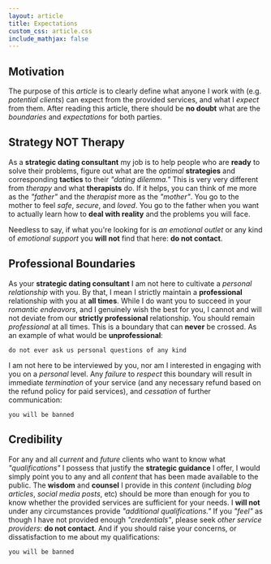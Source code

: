 ```yaml
---
layout: article
title: Expectations
custom_css: article.css
include_mathjax: false
---
```

## Motivation
The purpose of this *article* is to clearly define what anyone I work with (e.g. *potential clients*) can expect from the provided services, and what I *expect* from them. After reading this article, there should be **no doubt** what are the *boundaries* and *expectations* for both parties.

## Strategy NOT Therapy
As a **strategic dating consultant** my job is to help people who are **ready** to solve their problems, figure out what are the *optimal* **strategies** and corresponding **tactics** to their *"dating dilemma."* This is very very different from *therapy* and what **therapists** do. If it helps, you can think of me more as the *"father"* and the *therapist* more as the *"mother"*. You go to the mother to feel *safe*, *secure*, and *loved*. You go to the father when you want to actually learn how to **deal with reality** and the problems you will face.

Needless to say, if what you're looking for is *an emotional outlet* or any kind of *emotional support* you **will not** find that here: **do not contact**.

## Professional Boundaries
As your **strategic dating consultant** I am not here to cultivate a *personal relationship* with you. By that, I mean I strictly maintain a **professional** relationship with you at **all times**. While I do want you to succeed in your *romantic endeavors*, and I genuinely wish the best for you, I cannot and will not deviate from our **strictly professional** relationship. You should remain *professional* at all times. This is a boundary that can **never** be crossed. As an example of what would be **unprofessional**: 

    do not ever ask us personal questions of any kind


I am not here to be interviewed by you, nor am I interested in engaging with you on a *personal* level. Any *failure* to *respect* this boundary will result in immediate *termination* of your service (and any necessary refund based on the refund policy for paid services), and *cessation* of further communication:

    you will be banned


## Credibility
For any and all *current* and *future* clients who want to know what *"qualifications"* I possess that justify the **strategic guidance** I offer, I would simply point you to any and all *content* that has been made available to the public. The **wisdom** and **counsel** I provide in this *content* (including *blog articles*, *social media posts*, etc) should be more than enough for you to know whether the provided services are sufficient for your needs. I **will not** under any circumstances provide *"additional qualifications."* If you *"feel"* as though I have not provided enough *"credentials"*, please seek *other service providers*: **do not contact**. And if you should raise your concerns, or dissatisfaction to me about my qualifications:

    you will be banned

